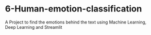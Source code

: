 # 6-Human-emotion-classification
A Project to find the emotions behind the text using Machine Learning, Deep Learning and Streamlit
